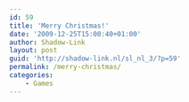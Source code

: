 ```yaml
---
id: 59
title: 'Merry Christmas!'
date: '2009-12-25T15:00:40+01:00'
author: Shadow-Link
layout: post
guid: 'http://shadow-link.nl/sl_nl_3/?p=59'
permalink: /merry-christmas/
categories:
    - Games
---
```


